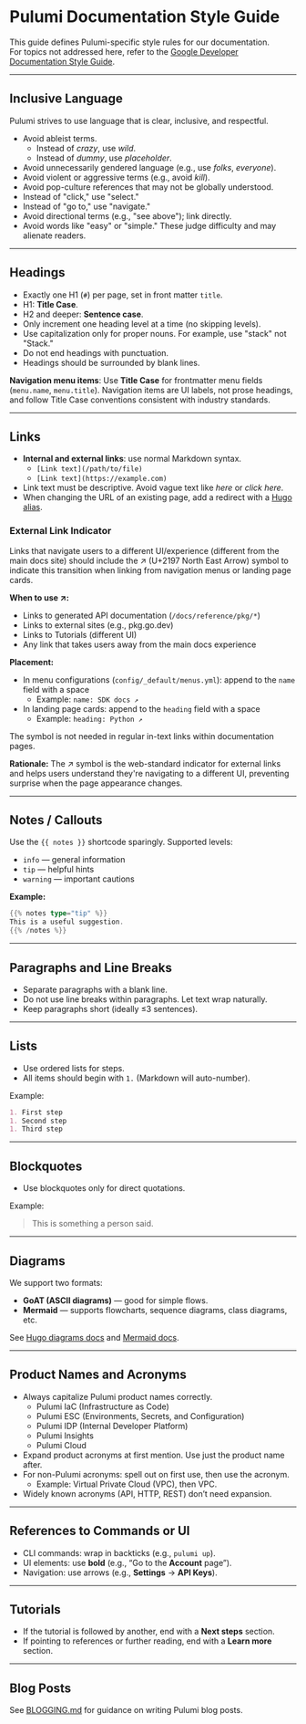# Pulumi Documentation Style Guide

This guide defines Pulumi-specific style rules for our documentation.  
For topics not addressed here, refer to the [Google Developer Documentation Style Guide](https://developers.google.com/style).

---

## Inclusive Language

Pulumi strives to use language that is clear, inclusive, and respectful.  

- Avoid ableist terms.  
  - Instead of _crazy_, use _wild_.  
  - Instead of _dummy_, use _placeholder_.  
- Avoid unnecessarily gendered language (e.g., use _folks_, _everyone_).  
- Avoid violent or aggressive terms (e.g., avoid _kill_).  
- Avoid pop-culture references that may not be globally understood.  
- Instead of "click," use "select."  
- Instead of "go to," use "navigate."  
- Avoid directional terms (e.g., "see above"); link directly.  
- Avoid words like "easy" or "simple." These judge difficulty and may alienate readers.

---

## Headings

- Exactly one H1 (`#`) per page, set in front matter `title`.
- H1: **Title Case**.
- H2 and deeper: **Sentence case**.
- Only increment one heading level at a time (no skipping levels).
- Use capitalization only for proper nouns. For example, use "stack" not "Stack."
- Do not end headings with punctuation.
- Headings should be surrounded by blank lines.

**Navigation menu items**: Use **Title Case** for frontmatter menu fields (`menu.name`, `menu.title`). Navigation items are UI labels, not prose headings, and follow Title Case conventions consistent with industry standards.

---

## Links

- **Internal and external links**: use normal Markdown syntax.
  - `[Link text](/path/to/file)`
  - `[Link text](https://example.com)`
- Link text must be descriptive. Avoid vague text like _here_ or _click here_.
- When changing the URL of an existing page, add a redirect with a [Hugo alias](https://gohugo.io/content-management/urls/#yaml-front-matter).

### External Link Indicator

Links that navigate users to a different UI/experience (different from the main docs site) should include the ↗ (U+2197 North East Arrow) symbol to indicate this transition when linking from navigation menus or landing page cards.

**When to use ↗:**
- Links to generated API documentation (`/docs/reference/pkg/*`)
- Links to external sites (e.g., pkg.go.dev)
- Links to Tutorials (different UI)
- Any link that takes users away from the main docs experience

**Placement:**
- In menu configurations (`config/_default/menus.yml`): append to the `name` field with a space
  - Example: `name: SDK docs ↗`
- In landing page cards: append to the `heading` field with a space
  - Example: `heading: Python ↗`

The symbol is not needed in regular in-text links within documentation pages.

**Rationale:** The ↗ symbol is the web-standard indicator for external links and helps users understand they're navigating to a different UI, preventing surprise when the page appearance changes.

---

## Notes / Callouts

Use the `{{ notes }}` shortcode sparingly. Supported levels:

- `info` — general information  
- `tip` — helpful hints  
- `warning` — important cautions  

**Example:**

```go
{{% notes type="tip" %}}
This is a useful suggestion.
{{% /notes %}}
```

---

## Paragraphs and Line Breaks

- Separate paragraphs with a blank line.  
- Do not use line breaks within paragraphs. Let text wrap naturally.  
- Keep paragraphs short (ideally ≤3 sentences).

---

## Lists

- Use ordered lists for steps.  
- All items should begin with `1.` (Markdown will auto-number).  

Example:

```markdown
1. First step
1. Second step
1. Third step
```

---

## Blockquotes

- Use blockquotes only for direct quotations.

Example:

> This is something a person said.

---

## Diagrams

We support two formats:

- **GoAT (ASCII diagrams)** — good for simple flows.  
- **Mermaid** — supports flowcharts, sequence diagrams, class diagrams, etc.  

See [Hugo diagrams docs](https://gohugo.io/content-management/diagrams/) and [Mermaid docs](https://mermaid.js.org/).

---

## Product Names and Acronyms

- Always capitalize Pulumi product names correctly.  
  - Pulumi IaC (Infrastructure as Code)  
  - Pulumi ESC (Environments, Secrets, and Configuration)  
  - Pulumi IDP (Internal Developer Platform)  
  - Pulumi Insights  
  - Pulumi Cloud  
- Expand product acronyms at first mention. Use just the product name after.  
- For non-Pulumi acronyms: spell out on first use, then use the acronym.  
  - Example: Virtual Private Cloud (VPC), then VPC.  
- Widely known acronyms (API, HTTP, REST) don’t need expansion.

---

## References to Commands or UI

- CLI commands: wrap in backticks (e.g., `pulumi up`).  
- UI elements: use **bold** (e.g., “Go to the **Account** page”).  
- Navigation: use arrows (e.g., **Settings** → **API Keys**).

---

## Tutorials

- If the tutorial is followed by another, end with a **Next steps** section.  
- If pointing to references or further reading, end with a **Learn more** section.

---

## Blog Posts

See [BLOGGING.md](BLOGGING.md) for guidance on writing Pulumi blog posts.
